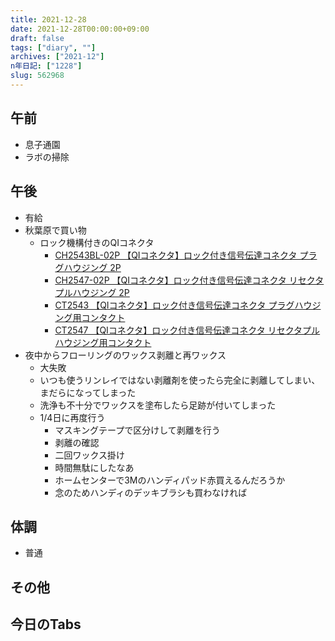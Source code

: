 ```yaml
---
title: 2021-12-28
date: 2021-12-28T00:00:00+09:00
draft: false
tags: ["diary", ""]
archives: ["2021-12"]
n年日記: ["1228"]
slug: 562968
---
```

## 午前
- 息子通園
- ラボの掃除
## 午後
- 有給
- 秋葉原で買い物
  - ロック機構付きのQIコネクタ
    - [CH2543BL-02P 【QIコネクタ】ロック付き信号伝達コネクタ プラグハウジング 2P](https://www.sengoku.co.jp/mod/sgk_cart/detail.php?code=EEHD-4JEU)
    - [CH2547-02P 【QIコネクタ】ロック付き信号伝達コネクタ リセクタプルハウジング 2P](https://www.sengoku.co.jp/mod/sgk_cart/detail.php?code=EEHD-4JF3)
    - [CT2543 【QIコネクタ】ロック付き信号伝達コネクタ プラグハウジング用コンタクト](https://www.sengoku.co.jp/mod/sgk_cart/detail.php?code=EEHD-4JEZ)
    - [CT2547 【QIコネクタ】ロック付き信号伝達コネクタ リセクタプルハウジング用コンタクト](https://www.sengoku.co.jp/mod/sgk_cart/detail.php?code=EEHD-4JF8#)
- 夜中からフローリングのワックス剥離と再ワックス
  - 大失敗
  - いつも使うリンレイではない剥離剤を使ったら完全に剥離してしまい、まだらになってしまった
  - 洗浄も不十分でワックスを塗布したら足跡が付いてしまった
  - 1/4日に再度行う
    - マスキングテープで区分けして剥離を行う
    - 剥離の確認
    - 二回ワックス掛け
    - 時間無駄にしたなあ
    - ホームセンターで3Mのハンディパッド赤買えるんだろうか
    - 念のためハンディのデッキブラシも買わなければ
## 体調
- 普通
## その他
## 今日のTabs